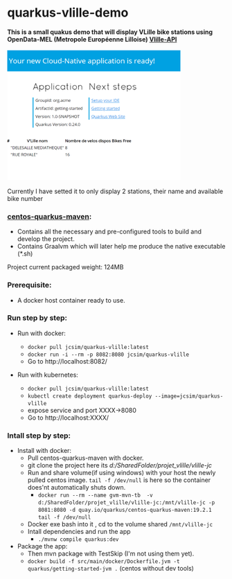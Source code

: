 # quarkus-vlille-demo
**This is a small quakus demo that will display VLille bike stations using OpenData-MEL (Metropole Européenne Lilloise) <a href="https://opendata.lillemetropole.fr/explore/dataset/vlille-realtime/api/">Vlille-API</a> <br/>** <br/>
<img src="/src/main/resources/META-INF/resources/images/Annotation.png" width="400" height="300" /> <br>

Currently I have setted it to only display 2 stations, their name and available bike number 
  
### [centos-quarkus-maven](https://github.com/quarkusio/quarkus-images "https://github.com/quarkusio/quarkus-images"):   
- Contains all the necessary and pre-configured tools to build and develop the project. 
- Contains Graalvm which will later help me produce the native executable (*.sh)

Project current packaged weight:
124MB


### Prerequisite:
- A docker host container ready to use.<br>



### Run step by step: 

- Run with docker:<br/>
	- `docker pull jcsim/quarkus-vlille:latest`
	- `docker run -i --rm -p 8082:8080 jcsim/quarkus-vlille` <br/>   
	- Go to http://localhost:8082/ <br/>

- Run with kubernetes:<br/>
	- `docker pull jcsim/quarkus-vlille:latest`
	- `kubectl create deployment quarkus-deploy --image=jcsim/quarkus-vlille`
	- expose service and port XXXX->8080<br/>
	- Go to http://localhost:XXXX/ <br/>

### Intall step by step: 
- Install with docker:<br/>
	- Pull centos-quarkus-maven with docker.<br/>
	- git clone the project here its _d:/SharedFolder/projet_vlille/vlille-jc_
	- Run and share volume(if using windows) with your host the newly pulled centos image. `tail -f /dev/null` is here so the container does'nt automatically shuts down.
		- `docker run --rm --name gvm-mvn-tb  -v d:/SharedFolder/projet_vlille/vlille-jc:/mnt/vlille-jc -p 8081:8080 -d quay.io/quarkus/centos-quarkus-maven:19.2.1 tail -f /dev/null`
	- Docker exe bash into it , cd to the volume shared  `/mnt/vlille-jc`
	- Intall dependencies and run the app 
		- `./mvnw compile quarkus:dev`
- Package the app:
	- Then mvn package with TestSkip (I'm not using them yet).<br/>
	- `docker build -f src/main/docker/Dockerfile.jvm -t quarkus/getting-started-jvm .` (centos without dev tools)  <br/>
